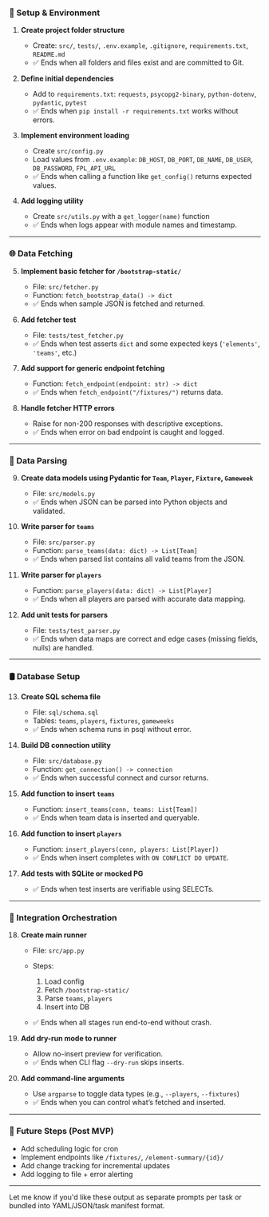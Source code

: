 ### **🧱 Setup & Environment**

1. **Create project folder structure**

   - Create: `src/`, `tests/`, `.env.example`, `.gitignore`, `requirements.txt`, `README.md`
   - ✅ Ends when all folders and files exist and are committed to Git.

2. **Define initial dependencies**

   - Add to `requirements.txt`: `requests`, `psycopg2-binary`, `python-dotenv`, `pydantic`, `pytest`
   - ✅ Ends when `pip install -r requirements.txt` works without errors.

3. **Implement environment loading**

   - Create `src/config.py`
   - Load values from `.env.example`: `DB_HOST`, `DB_PORT`, `DB_NAME`, `DB_USER`, `DB_PASSWORD`, `FPL_API_URL`
   - ✅ Ends when calling a function like `get_config()` returns expected values.

4. **Add logging utility**

   - Create `src/utils.py` with a `get_logger(name)` function
   - ✅ Ends when logs appear with module names and timestamp.

---

### **🌐 Data Fetching**

5. **Implement basic fetcher for `/bootstrap-static/`**

   - File: `src/fetcher.py`
   - Function: `fetch_bootstrap_data() -> dict`
   - ✅ Ends when sample JSON is fetched and returned.

6. **Add fetcher test**

   - File: `tests/test_fetcher.py`
   - ✅ Ends when test asserts `dict` and some expected keys (`'elements'`, `'teams'`, etc.)

7. **Add support for generic endpoint fetching**

   - Function: `fetch_endpoint(endpoint: str) -> dict`
   - ✅ Ends when `fetch_endpoint("/fixtures/")` returns data.

8. **Handle fetcher HTTP errors**

   - Raise for non-200 responses with descriptive exceptions.
   - ✅ Ends when error on bad endpoint is caught and logged.

---

### **🧮 Data Parsing**

9. **Create data models using Pydantic for `Team`, `Player`, `Fixture`, `Gameweek`**

   - File: `src/models.py`
   - ✅ Ends when JSON can be parsed into Python objects and validated.

10. **Write parser for `teams`**

    - File: `src/parser.py`
    - Function: `parse_teams(data: dict) -> List[Team]`
    - ✅ Ends when parsed list contains all valid teams from the JSON.

11. **Write parser for `players`**

    - Function: `parse_players(data: dict) -> List[Player]`
    - ✅ Ends when all players are parsed with accurate data mapping.

12. **Add unit tests for parsers**

    - File: `tests/test_parser.py`
    - ✅ Ends when data maps are correct and edge cases (missing fields, nulls) are handled.

---

### **🛢 Database Setup**

13. **Create SQL schema file**

    - File: `sql/schema.sql`
    - Tables: `teams`, `players`, `fixtures`, `gameweeks`
    - ✅ Ends when schema runs in psql without error.

14. **Build DB connection utility**

    - File: `src/database.py`
    - Function: `get_connection() -> connection`
    - ✅ Ends when successful connect and cursor returns.

15. **Add function to insert `teams`**

    - Function: `insert_teams(conn, teams: List[Team])`
    - ✅ Ends when team data is inserted and queryable.

16. **Add function to insert `players`**

    - Function: `insert_players(conn, players: List[Player])`
    - ✅ Ends when insert completes with `ON CONFLICT DO UPDATE`.

17. **Add tests with SQLite or mocked PG**

    - ✅ Ends when test inserts are verifiable using SELECTs.

---

### **🚀 Integration Orchestration**

18. **Create main runner**

    - File: `src/app.py`
    - Steps:

      1. Load config
      2. Fetch `/bootstrap-static/`
      3. Parse `teams`, `players`
      4. Insert into DB

    - ✅ Ends when all stages run end-to-end without crash.

19. **Add dry-run mode to runner**

    - Allow no-insert preview for verification.
    - ✅ Ends when CLI flag `--dry-run` skips inserts.

20. **Add command-line arguments**

    - Use `argparse` to toggle data types (e.g., `--players`, `--fixtures`)
    - ✅ Ends when you can control what’s fetched and inserted.

---

### **📅 Future Steps (Post MVP)**

- Add scheduling logic for cron
- Implement endpoints like `/fixtures/`, `/element-summary/{id}/`
- Add change tracking for incremental updates
- Add logging to file + error alerting

---

Let me know if you'd like these output as separate prompts per task or bundled into YAML/JSON/task manifest format.

